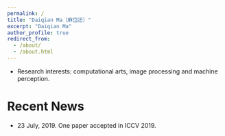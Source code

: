 ```yaml
---
permalink: /
title: "Daiqian Ma（麻岱迁）"
excerpt: "Daiqian Ma"
author_profile: true
redirect_from: 
  - /about/
  - /about.html
---
```



* Research interests: computational arts, image processing and machine perception.


# Recent News
* 23 July, 2019. One paper accepted in ICCV 2019.
